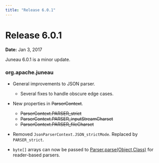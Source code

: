 ```yaml
---
title: "Release 6.0.1"
---
```


# Release 6.0.1

**Date:** Jan 3, 2017

Juneau 6.0.1 is a minor update.

### org.apache.juneau

- General improvements to JSON parser.
  - Several fixes to handle obscure edge cases.

- New properties in  ~~ParserContext~~.
  - ~~ParserContext.PARSER_strict~~
  - ~~ParserContext.PARSER_inputStreamCharset~~
  - ~~ParserContext.PARSER_fileCharset~~

- Removed `JsonParserContext.JSON_strictMode`. Replaced by `PARSER_strict`.

- `byte[]` arrays can now be passed to <a href="/site/apidocs/org/apache/juneau/parser/Parser.html#<init>(org.apache.juneau.parser.Parser.Builder)" target="_blank">Parser.parse(Object,Class)</a> for reader-based parsers.